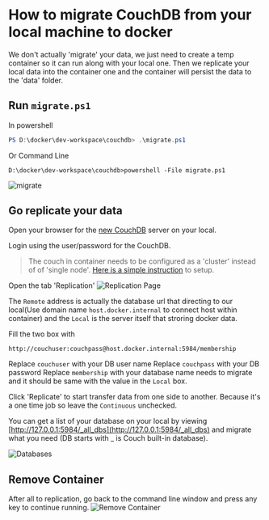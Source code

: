# How to migrate CouchDB from your local machine to docker

We don't actually 'migrate' your data, we just need to create a temp container so it can run along with your local one. Then we replicate your local data into the container one and the container will persist the data to the 'data' folder.

## Run `migrate.ps1` 
In powershell
``` Powershell
PS D:\docker\dev-workspace\couchdb> .\migrate.ps1
```
Or Command Line
```
D:\docker\dev-workspace\couchdb>powershell -File migrate.ps1
```
![migrate](http://imageshack.com/a/img922/8862/6dwbZF.gif)

## Go replicate your data

Open your browser for the [new CouchDB](http://127.0.0.1:5988/_utils/) server on your local.

Login using the user/password for the CouchDB. 
> The couch in container needs to be configured as a 'cluster' instead of of 'single node'. [Here is a simple instruction](http://imagizer.imageshack.us/a/img923/35/iZAWSa.gif) to setup.

Open the tab 'Replication'
![Replication Page](http://imageshack.com/a/img924/9250/bEoxLm.png)

The `Remote` address is actually the database url that directing to our local(Use domain name `host.docker.internal` to connect host within container) and the `Local` is the server itself that stroring docker data.

Fill the two box with
```
http://couchuser:couchpass@host.docker.internal:5984/membership
```
Replace `couchuser` with your DB user name
Replace `couchpass` with your DB password
Replace `membership` with your database name needs to migrate and it should be same with the value in the `Local` box.

Click 'Replicate' to start transfer data from one side to another. Because it's a one time job so leave the `Continuous` unchecked.

You can get a list of your database on your local by viewing [http://127.0.0.1:5984/_all_dbs](http://127.0.0.1:5984/_all_dbs) and migrate what you need (DB starts with _ is Couch built-in database).

![Databases](http://imageshack.com/a/img923/3653/yYjDEM.png)

## Remove Container

After all to replication, go back to the command line window and press any key to continue running.
![Remove Container](http://imageshack.com/a/img922/8201/ujUENB.gif)